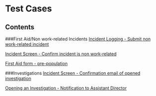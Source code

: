 # Test Cases
## Contents

###First Aid/Non work-related Incidents
[Incident Logging - Submit non work-related incident](first-aid-1.md)

[Incident Screen - Confirm incident is non work-related](first-aid-2.md)

[First Aid form - pre-population](first-aid-3.md)

###Investigations
[Incident Screen - Confirmation email of opened investigation](investigations-1.md)

[Opening an Investigation - Notification to Assistant Director](investigations-2.md)
